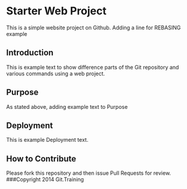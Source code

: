 # Starter Web Project

This is a simple website project on Github.
Adding a line for REBASING example
## Introduction
This is example text to show difference parts of the Git repository and various commands using a web project.
## Purpose
As stated above, adding example text to Purpose
## Deployment
This is example Deployment text.
## How to Contribute
Please fork this repository and then issue Pull Requests for review. 
###Copyright
2014 Git.Training
